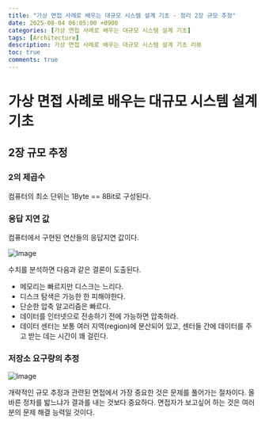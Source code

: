 ```yaml
---
title: "가상 면접 사례로 배우는 대규모 시스템 설계 기초 - 정리 2장 규모 추정"
date: 2025-08-04 06:05:00 +0900
categories: [가상 면접 사례로 배우는 대규모 시스템 설계 기초]
tags: [Architecture]
description: 가상 면접 사례로 배우는 대규모 시스템 설계 기초 리뷰
toc: true
comments: true
---
```


# 가상 면접 사례로 배우는 대규모 시스템 설계 기초 

## 2장 규모 추정

### 2의 제곱수 

컴퓨터의 최소 단위는 1Byte == 8Bit로 구성된다.

### 응답 지연 값

컴퓨터에서 구현된 연산들의 응답지연 값이다. 

![Image](https://prod-files-secure.s3.us-west-2.amazonaws.com/e6db513d-ec54-40ff-aa74-2487b0bcfe15/6d8a43f3-3c85-40fb-af1a-dd62fc4c1ab6/Untitled.png?X-Amz-Algorithm=AWS4-HMAC-SHA256&X-Amz-Content-Sha256=UNSIGNED-PAYLOAD&X-Amz-Credential=ASIAZI2LB466SVZOTJGI%2F20250805%2Fus-west-2%2Fs3%2Faws4_request&X-Amz-Date=20250805T002743Z&X-Amz-Expires=3600&X-Amz-Security-Token=IQoJb3JpZ2luX2VjEBcaCXVzLXdlc3QtMiJGMEQCIAFGMMXVKu6Ls8QORDsawyOB47%2Fx4cB3TfOvbxeQRAtuAiBHT%2BPyPDTgnnEZIJjHkJrUekutMoFNv0PatGk6qh3LGSr%2FAwhQEAAaDDYzNzQyMzE4MzgwNSIM9GGqnY025SHGb9SzKtwDkq%2B260YxkKNvDgCKtirCpuLIh8N%2BJRzEUIGxJE6u3rx%2BIN5v8%2B4VIzSi%2Bl%2FDtk2V8g3roF3uFAsQfMDYgQBQAZUEuLg2I8Q%2BosvZKohft50gWyLWSBrOLIw2H0P%2FbxqTjcAqIh55lz%2BNZODemdgYbW7nt0LrIjcHDMwTUzi5yju4T4xlwFFe%2FXhBirdmivGGsn71HEFb4C%2B416Tv3JTam0doxJ2Ni%2BQeuUKoHvF8CKpEWV1jKKRKRnHdEio1KCDl5keI5JVTgqIFjT95jXlklFUMTokEsS20JS2Jlm5Xu6rjYv%2FnHoM764azpd7yoVOddAM4bNZo7YWIyEL68qvG6ehj7hQBXkBvpPcvoPn9w2qo0X6%2Fn3X6igI1e64GafM9oshkVTbpWvg5WwV0yGxo29bvvMM2ztv9rUIN73mS0%2F%2F72Lb2jgp8XyXYZ4fTg1eOOEQxxmbMhj3KhqzyU39GUF7ZTqnGuEXuyNDik0N17GlARQdxOXR6Ywm3D%2BWhj%2FDRkjC7nY4MebbubBYQRJ6tzODHe6K3jmHl09ROdv%2FsvMSpazw5aO%2BTrZ2auEL6mGHxJuxVfBsT7OVSzSpl3NfDPbZdKZhK%2B6xTzTR%2B0dVUEn7b4qNibDzmh5yFBTwwgfTExAY6pgEdteBHIf1fmoFkq%2FmEPHVLb4LRQs8VNHyl9T81qBGDiA5sqHX7Arf7SkgRd%2Fb23I8RWhmsxytOoPrJpciogJnCHgC2adg5TUGBiWwgXk7e37RgYu1vuVAbk2CQ2zSkFLHkM%2FyWE7JlS6pd9%2FYmb0W8h3N0D64n9%2FpQ54cIOOgd%2F9bwHGYQolxC0TxFJo5ENgJnXNr7lOYrZPZ92%2BHd1NRzq2SVnofD&X-Amz-Signature=550fec22f0dd9f3571f05da64774d81007e57d9f42bba586df93442c934bfac5&X-Amz-SignedHeaders=host&x-amz-checksum-mode=ENABLED&x-id=GetObject)

수치를 분석하면 다음과 같은 결론이 도출된다.

- 메모리는 빠르지만 디스크는 느리다.
- 디스크 탐색은 가능한 한 피해야한다.
- 단순한 압축 알고리즘은 빠르다.
- 데이터를 인터넷으로 전송하기 전에 가능하면 압축하라.
- 데이터 센터는 보통 여러 지역(region)에 분산되어 있고, 센터들 간에 데이터를 주고 받는 데는 시간이 꽤 걸린다.
### 저장소 요구량의 추정

![Image](https://prod-files-secure.s3.us-west-2.amazonaws.com/e6db513d-ec54-40ff-aa74-2487b0bcfe15/f4410fca-dcba-469f-9ea5-ddf008183e90/Untitled.png?X-Amz-Algorithm=AWS4-HMAC-SHA256&X-Amz-Content-Sha256=UNSIGNED-PAYLOAD&X-Amz-Credential=ASIAZI2LB466SVZOTJGI%2F20250805%2Fus-west-2%2Fs3%2Faws4_request&X-Amz-Date=20250805T002743Z&X-Amz-Expires=3600&X-Amz-Security-Token=IQoJb3JpZ2luX2VjEBcaCXVzLXdlc3QtMiJGMEQCIAFGMMXVKu6Ls8QORDsawyOB47%2Fx4cB3TfOvbxeQRAtuAiBHT%2BPyPDTgnnEZIJjHkJrUekutMoFNv0PatGk6qh3LGSr%2FAwhQEAAaDDYzNzQyMzE4MzgwNSIM9GGqnY025SHGb9SzKtwDkq%2B260YxkKNvDgCKtirCpuLIh8N%2BJRzEUIGxJE6u3rx%2BIN5v8%2B4VIzSi%2Bl%2FDtk2V8g3roF3uFAsQfMDYgQBQAZUEuLg2I8Q%2BosvZKohft50gWyLWSBrOLIw2H0P%2FbxqTjcAqIh55lz%2BNZODemdgYbW7nt0LrIjcHDMwTUzi5yju4T4xlwFFe%2FXhBirdmivGGsn71HEFb4C%2B416Tv3JTam0doxJ2Ni%2BQeuUKoHvF8CKpEWV1jKKRKRnHdEio1KCDl5keI5JVTgqIFjT95jXlklFUMTokEsS20JS2Jlm5Xu6rjYv%2FnHoM764azpd7yoVOddAM4bNZo7YWIyEL68qvG6ehj7hQBXkBvpPcvoPn9w2qo0X6%2Fn3X6igI1e64GafM9oshkVTbpWvg5WwV0yGxo29bvvMM2ztv9rUIN73mS0%2F%2F72Lb2jgp8XyXYZ4fTg1eOOEQxxmbMhj3KhqzyU39GUF7ZTqnGuEXuyNDik0N17GlARQdxOXR6Ywm3D%2BWhj%2FDRkjC7nY4MebbubBYQRJ6tzODHe6K3jmHl09ROdv%2FsvMSpazw5aO%2BTrZ2auEL6mGHxJuxVfBsT7OVSzSpl3NfDPbZdKZhK%2B6xTzTR%2B0dVUEn7b4qNibDzmh5yFBTwwgfTExAY6pgEdteBHIf1fmoFkq%2FmEPHVLb4LRQs8VNHyl9T81qBGDiA5sqHX7Arf7SkgRd%2Fb23I8RWhmsxytOoPrJpciogJnCHgC2adg5TUGBiWwgXk7e37RgYu1vuVAbk2CQ2zSkFLHkM%2FyWE7JlS6pd9%2FYmb0W8h3N0D64n9%2FpQ54cIOOgd%2F9bwHGYQolxC0TxFJo5ENgJnXNr7lOYrZPZ92%2BHd1NRzq2SVnofD&X-Amz-Signature=a2462e0edee921e77a8185897849d23ac75bbe4f16a56f257277d23d6129aadc&X-Amz-SignedHeaders=host&x-amz-checksum-mode=ENABLED&x-id=GetObject)

개략적인 규모 추정과 관련된 면접에서 가장 중요한 것은 문제를 풀어가는 절차이다. 올바른 정차를 밟느냐가 결과를 내는 것보다 중요하다. 면접자가 보고싶어 하는 것은 여러분의 문제 해결 능력일 것이다. 


